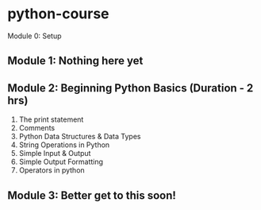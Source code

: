 # python-course

Module 0: Setup

## Module 1: Nothing here yet

## Module 2: Beginning Python Basics (Duration - 2 hrs)

1. The print statement
2. Comments
3. Python Data Structures & Data Types
4. String Operations in Python
5. Simple Input & Output
6. Simple Output Formatting
7. Operators in python

## Module 3: Better get to this soon!